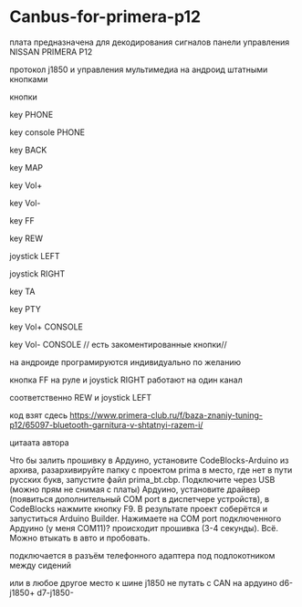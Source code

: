 # Canbus-for-primera-p12
плата предназначена для декодирования сигналов панели управления NISSAN PRIMERA P12 

протокол j1850 и управления мультимедиа на андроид штатными кнопками

кнопки
   
   key PHONE
   
   key console PHONE
  
   key BACK
   
   key MAP
   
   key Vol+
   
   key Vol-
   
   key FF
   
   key REW
   
   joystick LEFT
   
   joystick RIGHT
  
   
   key TA
  
   key PTY
   
   key Vol+ CONSOLE
  
   key Vol- CONSOLE
  // есть закоментированные кнопки//
  
   
   на андроиде програмируются индивидуально по желанию
   
кнопка FF на руле и joystick RIGHT работают на один канал 

соответственно  REW и joystick LEFT

код взят сдесь https://www.primera-club.ru/f/baza-znaniy-tuning-p12/65097-bluetooth-garnitura-v-shtatnyi-razem-i/

цитаата автора 

Что бы залить прошивку в Ардуино, установите CodeBlocks-Arduino из архива, разархивируйте папку с проектом prima в
место, где нет в пути русских букв, запустите файл prima_bt.cbp.
Подключите через USB (можно прям не снимая с платы) Ардуино, установите драйвер (появиться дополнительный СОМ port в диспетчере устройств), в CodeBlocks нажмите кнопку F9. В результате проект соберётся и запуститься Arduino Builder. Нажимаете на СОМ port подключенного Ардуино (у меня COM11)? происходит прошивка (3-4 секунды). Всё. Можно втыкать в авто и пробовать.

подключается в разъём телефонного адаптера под подлокотником между сидений

или в любое другое место к шине j1850 не путать  c CAN
на ардуино d6-j1850+  d7-j1850-
